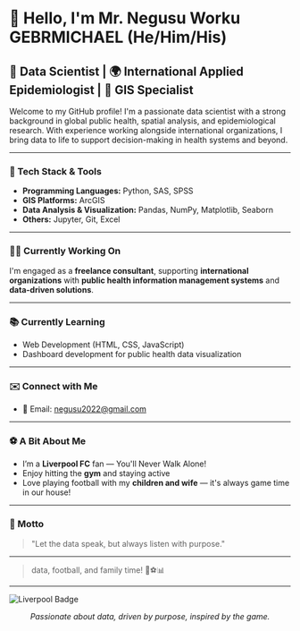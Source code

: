 # 👋 Hello, I'm Mr. Negusu Worku GEBRMICHAEL (He/Him/His)

## 🧠 Data Scientist | 🌍 International Applied Epidemiologist | 📍 GIS Specialist

Welcome to my GitHub profile! I'm a passionate data scientist with a strong background in global public health, spatial analysis, and epidemiological research. With experience working alongside international organizations, I bring data to life to support decision-making in health systems and beyond.

---

### 🔧 Tech Stack & Tools
- **Programming Languages:** Python, SAS, SPSS  
- **GIS Platforms:** ArcGIS  
- **Data Analysis & Visualization:** Pandas, NumPy, Matplotlib, Seaborn  
- **Others:** Jupyter, Git, Excel  

---

### 👨‍💻 Currently Working On
I'm engaged as a **freelance consultant**, supporting **international organizations** with **public health information management systems** and **data-driven solutions**.

---

### 📚 Currently Learning
- Web Development (HTML, CSS, JavaScript)
- Dashboard development for public health data visualization

---

### ✉️ Connect with Me
- 📧 Email: [negusu2022@gmail.com](mailto:negusu2022@gmail.com)

---

### ⚽ A Bit About Me
- I’m a **Liverpool FC** fan — You'll Never Walk Alone!  
- Enjoy hitting the **gym** and staying active  
- Love playing football with my **children and wife** — it's always game time in our house!

---

### 🎯 Motto
> "Let the data speak, but always listen with purpose."


---
> data, football, and family time! 🙌⚽📊
---
![Liverpool Badge](https://upload.wikimedia.org/wikipedia/en/0/0c/Liverpool_FC.svg)
<p align="center"><em>Passionate about data, driven by purpose, inspired by the game.</em></p>
